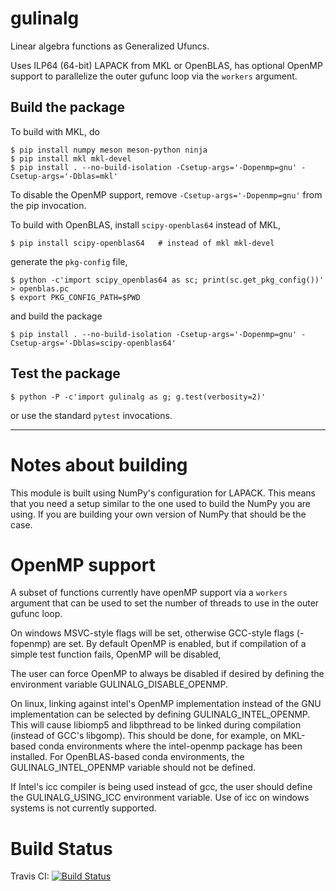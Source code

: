 gulinalg
========

Linear algebra functions as Generalized Ufuncs.


Uses ILP64 (64-bit) LAPACK from MKL or OpenBLAS, has optional OpenMP support
to parallelize the outer gufunc loop via the `workers` argument.

Build the package
--------------------

To build with MKL, do

```
$ pip install numpy meson meson-python ninja
$ pip install mkl mkl-devel
$ pip install . --no-build-isolation -Csetup-args='-Dopenmp=gnu' -Csetup-args='-Dblas=mkl'
```

To disable the OpenMP support, remove `-Csetup-args='-Dopenmp=gnu'` from the
pip invocation.

To build with OpenBLAS, install `scipy-openblas64` instead of MKL,

```
$ pip install scipy-openblas64   # instead of mkl mkl-devel
```

generate the `pkg-config` file,

```
$ python -c'import scipy_openblas64 as sc; print(sc.get_pkg_config())' > openblas.pc
$ export PKG_CONFIG_PATH=$PWD
```

and build the package

```
$ pip install . --no-build-isolation -Csetup-args='-Dopenmp=gnu' -Csetup-args='-Dblas=scipy-openblas64'
```

Test the package
----------------

```
$ python -P -c'import gulinalg as g; g.test(verbosity=2)'
```

or use the standard `pytest` invocations.


--------------------------------------------------------------------------------

Notes about building
====================

This module is built using NumPy's configuration for LAPACK. This means that
you need a setup similar to the one used to build the NumPy you are using. If
you are building your own version of NumPy that should be the case.

OpenMP support
==============

A subset of functions currently have openMP support via a `workers` argument
that can be used to set the number of threads to use in the outer gufunc loop.

On windows MSVC-style flags will be set, otherwise GCC-style flags (-fopenmp)
are set. By default OpenMP is enabled, but if compilation of a simple test
function fails, OpenMP will be disabled,

The user can force OpenMP to always be disabled if desired by defining the
environment variable GULINALG_DISABLE_OPENMP.

On linux, linking against intel's OpenMP implementation instead of the GNU
implementation can be selected by defining GULINALG_INTEL_OPENMP. This will
cause libiomp5 and libpthread to be linked during compilation (instead of GCC's
libgomp). This should be done, for example, on MKL-based conda environments
where the intel-openmp package has been installed. For OpenBLAS-based conda
environments, the GULINALG_INTEL_OPENMP variable should not be defined.

If Intel's icc compiler is being used instead of gcc, the user should define
the GULINALG_USING_ICC environment variable. Use of icc on windows systems is
not currently supported.

Build Status
============

Travis CI: [![Build Status](https://travis-ci.org/Quansight/gulinalg.svg?branch=master)](https://travis-ci.org/Quansight/gulinalg)
